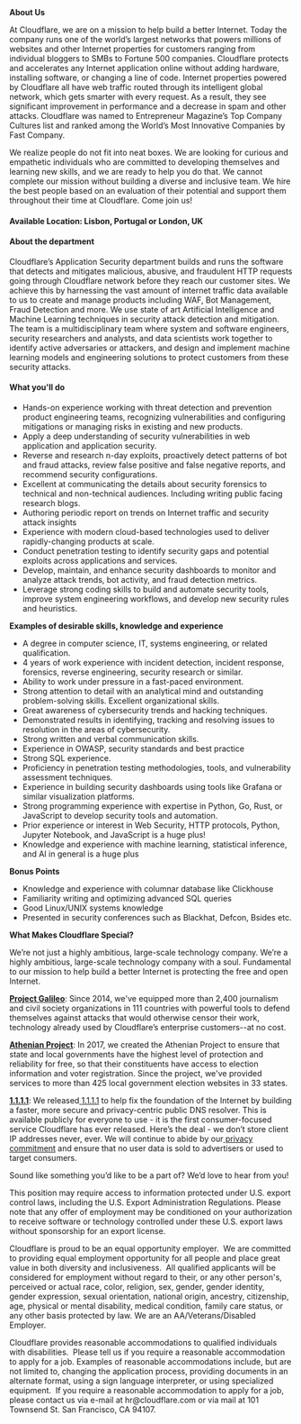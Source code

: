<div class="content-intro">
	<div><strong>About Us</strong></div>
	<div>
		<p>At Cloudflare, we are on a mission to help build a better Internet. Today the company runs one of the world’s largest networks that powers millions of websites and other Internet properties for customers ranging from individual bloggers to SMBs to Fortune 500 companies. Cloudflare protects and accelerates any Internet application online without adding hardware, installing software, or changing a line of code. Internet properties powered by Cloudflare all have web traffic routed through its intelligent global network, which gets smarter with every request. As a result, they see significant improvement in performance and a decrease in spam and other attacks. Cloudflare was named to Entrepreneur Magazine’s Top Company Cultures list and ranked among the World’s Most Innovative Companies by Fast Company.&nbsp;</p>
		<p><span style="font-weight: 400;">We realize people do not fit into neat boxes. We are looking for curious and empathetic individuals who are committed to developing themselves and learning new skills, and we are ready to help you do that. We cannot complete our mission without building a diverse and inclusive team. We hire the best people based on an evaluation of their potential and support them throughout their time at Cloudflare. Come join us!&nbsp;</span></p>
	</div>
</div>
<h4><strong>Available Location: Lisbon, Portugal or London, UK</strong></h4>
<h4><strong>About the department</strong></h4>
<p>Cloudflare’s Application Security department builds and runs the software that detects and mitigates malicious, abusive, and fraudulent HTTP requests going through Cloudflare network before they reach our customer sites. We achieve this by harnessing the vast amount of internet traffic data available to us to create and manage products including WAF, Bot Management, Fraud Detection and more. We use state of art Artificial Intelligence and Machine Learning techniques in security attack detection and mitigation. The team is a multidisciplinary team where system and software engineers, security researchers and analysts, and data scientists work together to identify active adversaries or attackers, and design and implement machine learning models and engineering solutions to protect customers from these security attacks.&nbsp;</p>
<h4><strong>What you'll do</strong></h4>
<ul>
	<li>Hands-on experience working with threat detection and prevention product engineering teams, recognizing vulnerabilities and configuring mitigations or managing risks in existing and new products.</li>
	<li>Apply a deep understanding of security vulnerabilities in web application and application security.&nbsp;</li>
	<li>Reverse and research n-day exploits, proactively detect patterns of bot and fraud attacks, review false positive and false negative reports, and recommend security configurations.</li>
	<li>Excellent at communicating the details about security forensics to technical and non-technical audiences. Including writing public facing research blogs.</li>
	<li>Authoring periodic report on trends on Internet traffic and security attack insights</li>
	<li>Experience with modern cloud-based technologies used to deliver rapidly-changing products at scale.</li>
	<li>Conduct penetration testing to identify security gaps and potential exploits across applications and services.</li>
	<li>Develop, maintain, and enhance security dashboards to monitor and analyze attack trends, bot activity, and fraud detection metrics.</li>
	<li>Leverage strong coding skills to build and automate security tools, improve system engineering workflows, and develop new security rules and heuristics.</li>
</ul>
<p><strong>Examples of desirable skills, knowledge and experience</strong></p>
<ul>
	<li>A degree in computer science, IT, systems engineering, or related qualification.</li>
	<li>4 years of work experience with incident detection, incident response, forensics, reverse engineering, security research or similar.</li>
	<li>Ability to work under pressure in a fast-paced environment.</li>
	<li>Strong attention to detail with an analytical mind and outstanding problem-solving skills. Excellent organizational skills.</li>
	<li>Great awareness of cybersecurity trends and hacking techniques.</li>
	<li>Demonstrated results in identifying, tracking and resolving issues to resolution in the areas of cybersecurity.</li>
	<li>Strong written and verbal communication skills.</li>
	<li>Experience in OWASP, security standards and best practice</li>
	<li>Strong SQL experience.</li>
	<li>Proficiency in penetration testing methodologies, tools, and vulnerability assessment techniques.</li>
	<li>Experience in building security dashboards using tools like Grafana or similar visualization platforms.</li>
	<li>Strong programming experience with expertise in Python, Go, Rust, or JavaScript to develop security tools and automation.</li>
	<li>Prior experience or interest in Web Security, HTTP protocols, Python, Jupyter Notebook, and JavaScript is a huge plus!</li>
	<li>Knowledge and experience with machine learning, statistical inference, and AI in general is a huge plus</li>
</ul>
<p><strong>Bonus Points</strong></p>
<ul>
	<li>Knowledge and experience with columnar database like Clickhouse</li>
	<li>Familiarity writing and optimizing advanced SQL queries</li>
	<li>Good Linux/UNIX systems knowledge</li>
	<li>Presented in security conferences such as Blackhat, Defcon, Bsides etc.</li>
</ul>
<div class="content-conclusion">
	<p><strong>What Makes Cloudflare Special?</strong></p>
	<p><span style="font-weight: 400;">We’re not just a highly ambitious, large-scale technology company. We’re a highly ambitious, large-scale technology company with a soul. Fundamental to our mission to help build a better Internet is protecting the free and open Internet.</span></p>
	<p><a href="https://blog.cloudflare.com/protecting-free-expression-online/"><strong>Project Galileo</strong></a><span style="font-weight: 400;">: Since 2014, we've equipped more than 2,400 journalism and civil society organizations in 111 countries with powerful tools to defend themselves against attacks that would otherwise censor their work, technology already used by Cloudflare’s enterprise customers--at no cost.</span></p>
	<p><strong><a href="https://www.cloudflare.com/athenian/">Athenian Project</a></strong><span style="font-weight: 400;">: In 2017, we created the Athenian Project to ensure that state and local governments have the highest level of protection and reliability for free, so that their constituents have access to election information and voter registration. Since the project, we've provided services to more than 425 local government election websites in 33 states.</span></p>
	<p><a href="https://1.1.1.1/"><strong>1.1.1.1</strong></a><span style="font-weight: 400;">: We released</span><a href="https://1.1.1.1/"> <span style="font-weight: 400;">1.1.1.1</span></a><span style="font-weight: 400;"> to help fix the foundation of the Internet by building a faster, more secure and privacy-centric public DNS resolver. This is available publicly for everyone to use - it is the first consumer-focused service Cloudflare has ever released. Here’s the deal - we don’t store client IP addresses never, ever. We will continue to abide by our</span><a href="https://developers.cloudflare.com/1.1.1.1/privacy/public-dns-resolver"> privacy commitment</a><span style="font-weight: 400;"> and ensure that no user data is sold to advertisers or used to target consumers.</span></p>
	<p><span style="font-weight: 400;">Sound like something you’d like to be a part of? We’d love to hear from you!</span></p>
	<p><span style="font-weight: 400;">This position may require access to information protected under U.S. export control laws, including the U.S. Export Administration Regulations. Please note that any offer of employment may be conditioned on your authorization to receive software or technology controlled under these U.S. export laws without sponsorship for an export license.</span></p>
	<p><span style="font-weight: 400;">Cloudflare is proud to be an equal opportunity employer. &nbsp;We are committed to providing equal employment opportunity for all people and place great value in both diversity and inclusiveness. &nbsp;All qualified applicants will be considered for employment without regard to their, or any other person's, perceived or actual</span> <span style="font-weight: 400;">race, color, religion, sex, gender, gender identity, gender expression, sexual orientation, national origin, ancestry, citizenship, age, physical or mental disability, medical condition, family care status, or any other basis protected by law. </span><span style="font-weight: 400;">We are an AA/Veterans/Disabled Employer.</span></p>
	<p><span style="font-weight: 400;">Cloudflare provides reasonable accommodations to qualified individuals with disabilities. &nbsp;Please tell us if you require a reasonable accommodation to apply for a job. Examples of reasonable accommodations include, but are not limited to, changing the application process, providing documents in an alternate format, using a sign language interpreter, or using specialized equipment. &nbsp;If you require a reasonable accommodation to apply for a job, please contact us via e-mail at </span><span style="font-weight: 400;">hr@cloudflare.com</span><span style="font-weight: 400;"> or via mail at 101 Townsend St. San Francisco, CA 94107.</span></p>
</div>